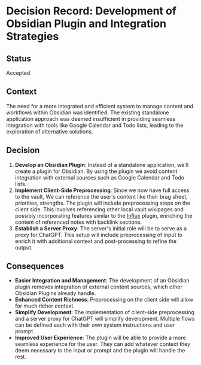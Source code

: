 # Decision Record: Development of Obsidian Plugin and Integration Strategies

## Status

Accepted

## Context

The need for a more integrated and efficient system to manage content and workflows within Obsidian was identified. The existing standalone application approach was deemed insufficient in providing seamless integration with tools like Google Calendar and Todo lists, leading to the exploration of alternative solutions.

## Decision

1. **Develop an Obsidian Plugin**: Instead of a standalone application, we'll create a plugin for Obsidian. By using the plugin we avoid content integration with external sources such as Google Calendar and Todo lists.
2. **Implement Client-Side Preprocessing**: Since we now have full access to the vault, We can reference the user's content like their brag sheet, priorities, strengths. The plugin will include preprocessing steps on the client side. This involves referencing other local vault wikipages and possibly incorporating features similar to the [Influx](https://github.com/jensmtg/influx) plugin, enriching the content of referenced notes with backlink sections.
3. **Establish a Server Proxy**: The server's initial role will be to serve as a proxy for ChatGPT. This setup will include preprocessing of input to enrich it with additional context and post-processing to refine the output.

## Consequences

- **Easier Integration and Management**: The development of an Obsidian plugin removes integration of external content sources, which other Obsidian Plugins already handle.
- **Enhanced Content Richness**: Preprocessing on the client side will allow for much richer context.
- **Simplify Development**: The implementation of client-side preprocessing and a server proxy for ChatGPT will simplify development. Multiple flows can be defined each with their own system instructions and user prompt.
- **Improved User Experience**: The plugin will be able to provide a more seamless experience for the user. They can add whatever context they deem necessary to the input or prompt and the plugin will handle the rest.
